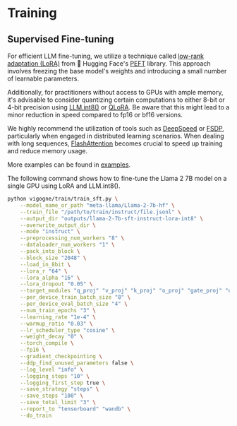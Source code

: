 # Training

## Supervised Fine-tuning

For efficient LLM fine-tuning, we utilize a technique called [low-rank adaptation (LoRA)](https://arxiv.org/abs/2106.09685) from 🤗 Hugging Face's [PEFT](https://github.com/huggingface/peft) library. This approach involves freezing the base model's weights and introducing a small number of learnable parameters.

Additionally, for practitioners without access to GPUs with ample memory, it's advisable to consider quantizing certain computations to either 8-bit or 4-bit precision using [LLM.int8()](https://arxiv.org/abs/2208.07339) or [QLoRA](https://arxiv.org/abs/2305.14314). Be aware that this might lead to a minor reduction in speed compared to fp16 or bf16 versions.

We highly recommend the utilization of tools such as [DeepSpeed](https://github.com/microsoft/DeepSpeed) or [FSDP](https://pytorch.org/blog/introducing-pytorch-fully-sharded-data-parallel-api), particularly when engaged in distributed learning scenarios. When dealing with long sequences, [FlashAttention](https://arxiv.org/abs/2307.08691) becomes crucial to speed up training and reduce memory usage.

More examples can be found in [examples](https://github.com/bofenghuang/vigogne/blob/main/examples/train).

The following command shows how to fine-tune the Llama 2 7B model on a single GPU using LoRA and LLM.int8().

```bash
python vigogne/train/train_sft.py \
    --model_name_or_path "meta-llama/Llama-2-7b-hf" \
    --train_file "/path/to/train/instruct/file.jsonl" \
    --output_dir "outputs/llama-2-7b-sft-instruct-lora-int8" \
    --overwrite_output_dir \
    --mode "instruct" \
    --preprocessing_num_workers "8" \
    --dataloader_num_workers "1" \
    --pack_into_block \
    --block_size "2048" \
    --load_in_8bit \
    --lora_r "64" \
    --lora_alpha "16" \
    --lora_dropout "0.05" \
    --target_modules "q_proj" "v_proj" "k_proj" "o_proj" "gate_proj" "up_proj" "down_proj" \
    --per_device_train_batch_size "8" \
    --per_device_eval_batch_size "4" \
    --num_train_epochs "3" \
    --learning_rate "1e-4" \
    --warmup_ratio "0.03" \
    --lr_scheduler_type "cosine" \
    --weight_decay "0" \
    --torch_compile \
    --fp16 \
    --gradient_checkpointing \
    --ddp_find_unused_parameters false \
    --log_level "info" \
    --logging_steps "10" \
    --logging_first_step true \
    --save_strategy "steps" \
    --save_steps "100" \
    --save_total_limit "3" \
    --report_to "tensorboard" "wandb" \
    --do_train
```
